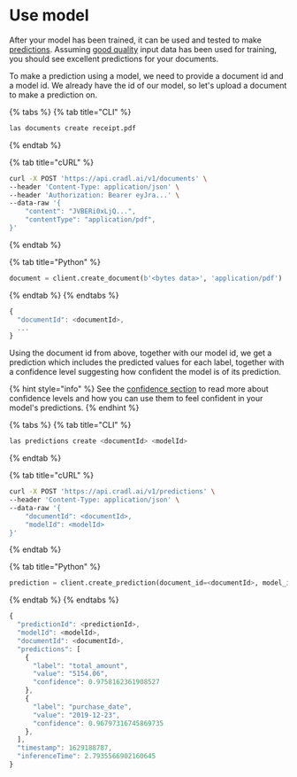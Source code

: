 # Use model

After your model has been trained, it can be used and tested to make [predictions](../concepts/predictions.md). Assuming [good quality](../concepts/training-data.md#data-quality) input data has been used for training, you should see excellent predictions for your documents.

To make a prediction using a model, we need to provide a document id and a model id. We already have the id of our model, so let's upload a document to make a prediction on. 

{% tabs %}
{% tab title="CLI" %}
```bash
las documents create receipt.pdf
```
{% endtab %}

{% tab title="cURL" %}
```bash
curl -X POST 'https://api.cradl.ai/v1/documents' \
--header 'Content-Type: application/json' \
--header 'Authorization: Bearer eyJra...' \
--data-raw '{
    "content": "JVBERi0xLjQ...",
    "contentType": "application/pdf",
}'
```
{% endtab %}

{% tab title="Python" %}
```python
document = client.create_document(b'<bytes data>', 'application/pdf')
```
{% endtab %}
{% endtabs %}

```javascript
{
  "documentId": <documentId>,
  ...
}
```

Using the document id from above, together with our model id, we get a prediction which includes the predicted values for each label, together with a confidence level suggesting how confident the model is of its prediction.

{% hint style="info" %}
See the [confidence section](../concepts/predictions.md#confidence) to read more about confidence levels and how you can use them to feel confident in your model's predictions.
{% endhint %}

{% tabs %}
{% tab title="CLI" %}
```bash
las predictions create <documentId> <modelId>
```
{% endtab %}

{% tab title="cURL" %}
```bash
curl -X POST 'https://api.cradl.ai/v1/predictions' \
--header 'Content-Type: application/json' \
--data-raw '{
    "documentId": <documentId>,
    "modelId": <modelId>
}'
```
{% endtab %}

{% tab title="Python" %}
```python
prediction = client.create_prediction(document_id=<documentId>, model_id=<modelId>)
```
{% endtab %}
{% endtabs %}

```javascript
{
  "predictionId": <predictionId>,
  "modelId": <modelId>,
  "documentId": <documentId>,
  "predictions": [
    {
      "label": "total_amount",
      "value": "5154.06",
      "confidence": 0.9758162361908527
    },
    {
      "label": "purchase_date",
      "value": "2019-12-23",
      "confidence": 0.96797316745869735
    },
  ],
  "timestamp": 1629188787,
  "inferenceTime": 2.7935566902160645
}
```


